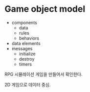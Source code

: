 # Game object model 

- components
  - data
  - rules 
  - behaviors
- data elements
- messages 
  - initialize
  - destroy
  - timers



RPG 시뮬레이션 게임을 만들어서 확인한다. 

2D 게임으로 데이터 중심. 















